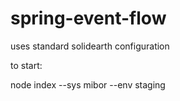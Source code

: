 # spring-event-flow

uses standard solidearth configuration


to start:

 node index --sys mibor --env staging
 
